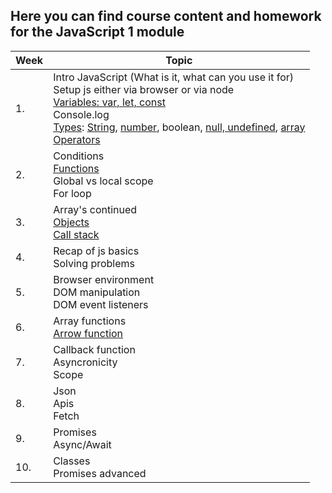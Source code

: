 ## Here you can find course content and homework for the JavaScript 1 module

| Week | Topic | 
| ---- | ----- | 
|1.| Intro JavaScript (What is it, what can you use it for) <br> Setup js either via browser or via node <br> [Variables: var, let, const](week1/readme.md#variables) <br> Console.log <br> [Types](week1/readme.md#Types): [String](week1/readme.md#String), [number](week1/readme.md#Number), boolean, [null, undefined](week1/readme.md#Null--undefined), [array](week1/readme.md#Array) <br> [Operators](week1/readme.md#comparison-operators)
|2.| Conditions <br> [Functions](week2/readme.md#Functions) <br> Global vs local scope <br> For loop 
|3.| Array's continued <br> [Objects](week3/readme.md#Objects) <br> [Call stack](week3/readme.md#Call-stack) 
|4.| Recap of js basics <br> Solving problems 
|5.| Browser environment<br>DOM manipulation <br> DOM event listeners 
|6.| Array functions <br> [Arrow function](week2/readme.md#arrow-function) | 
|7.| Callback function <br> Asyncronicity <br> Scope 
|8.| Json <br> Apis <br> Fetch| [Preparation](week1/preparation.md)
|9.| Promises <br> Async/Await | [Preparation](week2/preparation.md) | 
|10.| Classes <br> Promises advanced | [Preparation](week3/preparation.md)| 
